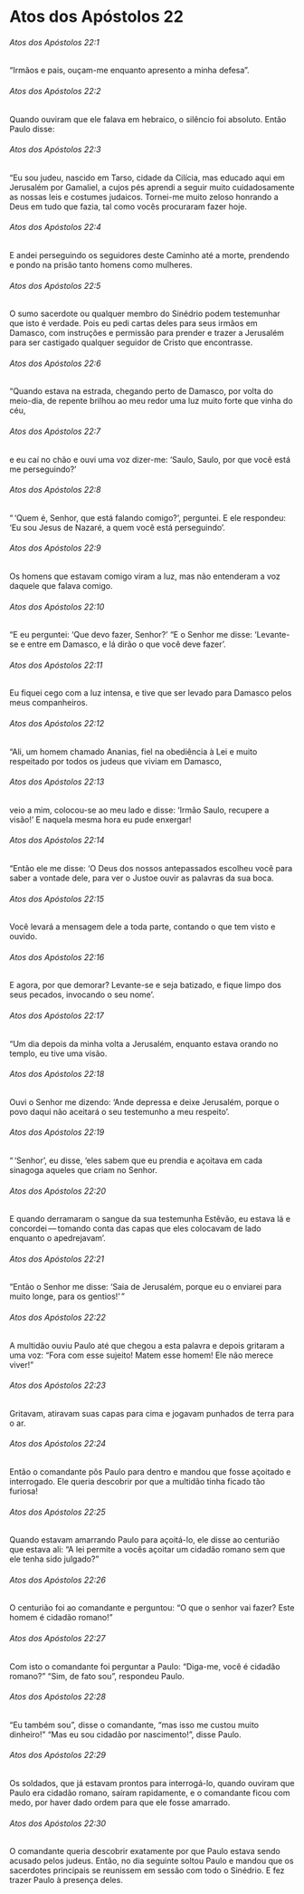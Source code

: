 # Atos dos Apóstolos 22

###### Atos dos Apóstolos 22:1

“Irmãos e pais, ouçam-me enquanto apresento a minha defesa”.

###### Atos dos Apóstolos 22:2

Quando ouviram que ele falava em hebraico, o silêncio foi absoluto. Então Paulo disse:

###### Atos dos Apóstolos 22:3

“Eu sou judeu, nascido em Tarso, cidade da Cilícia, mas educado aqui em Jerusalém por Gamaliel, a cujos pés aprendi a seguir muito cuidadosamente as nossas leis e costumes judaicos. Tornei-me muito zeloso honrando a Deus em tudo que fazia, tal como vocês procuraram fazer hoje.

###### Atos dos Apóstolos 22:4

E andei perseguindo os seguidores deste Caminho até a morte, prendendo e pondo na prisão tanto homens como mulheres.

###### Atos dos Apóstolos 22:5

O sumo sacerdote ou qualquer membro do Sinédrio podem testemunhar que isto é verdade. Pois eu pedi cartas deles para seus irmãos em Damasco, com instruções e permissão para prender e trazer a Jerusalém para ser castigado qualquer seguidor de Cristo que encontrasse.

###### Atos dos Apóstolos 22:6

“Quando estava na estrada, chegando perto de Damasco, por volta do meio-dia, de repente brilhou ao meu redor uma luz muito forte que vinha do céu,

###### Atos dos Apóstolos 22:7

e eu caí no chão e ouvi uma voz dizer-me: ‘Saulo, Saulo, por que você está me perseguindo?’

###### Atos dos Apóstolos 22:8

“ ‘Quem é, Senhor, que está falando comigo?’, perguntei. E ele respondeu: ‘Eu sou Jesus de Nazaré, a quem você está perseguindo’.

###### Atos dos Apóstolos 22:9

Os homens que estavam comigo viram a luz, mas não entenderam a voz daquele que falava comigo.

###### Atos dos Apóstolos 22:10

“E eu perguntei: ‘Que devo fazer, Senhor?’ “E o Senhor me disse: ‘Levante-se e entre em Damasco, e lá dirão o que você deve fazer’.

###### Atos dos Apóstolos 22:11

Eu fiquei cego com a luz intensa, e tive que ser levado para Damasco pelos meus companheiros.

###### Atos dos Apóstolos 22:12

“Ali, um homem chamado Ananias, fiel na obediência à Lei e muito respeitado por todos os judeus que viviam em Damasco,

###### Atos dos Apóstolos 22:13

veio a mim, colocou-se ao meu lado e disse: ‘Irmão Saulo, recupere a visão!’ E naquela mesma hora eu pude enxergar!

###### Atos dos Apóstolos 22:14

“Então ele me disse: ‘O Deus dos nossos antepassados escolheu você para saber a vontade dele, para ver o Justoe ouvir as palavras da sua boca.

###### Atos dos Apóstolos 22:15

Você levará a mensagem dele a toda parte, contando o que tem visto e ouvido.

###### Atos dos Apóstolos 22:16

E agora, por que demorar? Levante-se e seja batizado, e fique limpo dos seus pecados, invocando o seu nome’.

###### Atos dos Apóstolos 22:17

“Um dia depois da minha volta a Jerusalém, enquanto estava orando no templo, eu tive uma visão.

###### Atos dos Apóstolos 22:18

Ouvi o Senhor me dizendo: ‘Ande depressa e deixe Jerusalém, porque o povo daqui não aceitará o seu testemunho a meu respeito’.

###### Atos dos Apóstolos 22:19

“ ‘Senhor’, eu disse, ‘eles sabem que eu prendia e açoitava em cada sinagoga aqueles que criam no Senhor.

###### Atos dos Apóstolos 22:20

E quando derramaram o sangue da sua testemunha Estêvão, eu estava lá e concordei — tomando conta das capas que eles colocavam de lado enquanto o apedrejavam’.

###### Atos dos Apóstolos 22:21

“Então o Senhor me disse: ‘Saia de Jerusalém, porque eu o enviarei para muito longe, para os gentios!’ ”

###### Atos dos Apóstolos 22:22

A multidão ouviu Paulo até que chegou a esta palavra e depois gritaram a uma voz: “Fora com esse sujeito! Matem esse homem! Ele não merece viver!”

###### Atos dos Apóstolos 22:23

Gritavam, atiravam suas capas para cima e jogavam punhados de terra para o ar.

###### Atos dos Apóstolos 22:24

Então o comandante pôs Paulo para dentro e mandou que fosse açoitado e interrogado. Ele queria descobrir por que a multidão tinha ficado tão furiosa!

###### Atos dos Apóstolos 22:25

Quando estavam amarrando Paulo para açoitá-lo, ele disse ao centurião que estava ali: “A lei permite a vocês açoitar um cidadão romano sem que ele tenha sido julgado?”

###### Atos dos Apóstolos 22:26

O centurião foi ao comandante e perguntou: “O que o senhor vai fazer? Este homem é cidadão romano!”

###### Atos dos Apóstolos 22:27

Com isto o comandante foi perguntar a Paulo: “Diga-me, você é cidadão romano?” “Sim, de fato sou”, respondeu Paulo.

###### Atos dos Apóstolos 22:28

“Eu também sou”, disse o comandante, “mas isso me custou muito dinheiro!” “Mas eu sou cidadão por nascimento!”, disse Paulo.

###### Atos dos Apóstolos 22:29

Os soldados, que já estavam prontos para interrogá-lo, quando ouviram que Paulo era cidadão romano, saíram rapidamente, e o comandante ficou com medo, por haver dado ordem para que ele fosse amarrado.

###### Atos dos Apóstolos 22:30

O comandante queria descobrir exatamente por que Paulo estava sendo acusado pelos judeus. Então, no dia seguinte soltou Paulo e mandou que os sacerdotes principais se reunissem em sessão com todo o Sinédrio. E fez trazer Paulo à presença deles.

